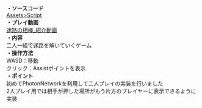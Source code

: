 **・ソースコード**  
[Assets>Script](https://github.com/tonton51/DuoMaze/tree/main/Assets/Script)  
**・プレイ動画**   
[迷路の相棒_紹介動画](https://youtu.be/ON7-Ix_hRH8)  
**・内容**  
二人一組で迷路を解いていくゲーム  
**・操作方法**  
WASD：移動  
クリック：Assistポイントを表示  
**・ポイント**  
初めてPhotonNetworkを利用して二人プレイの実装を行いました  
2人プレイ用では相手が押した場所がもう片方のプレイヤーに表示できるように実装
